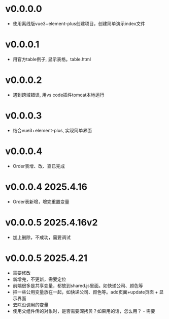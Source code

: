 # v0.0.0.0
- 使用离线版vue3+element-plus创建项目，创建简单演示index文件
# v0.0.0.1
- 用官方table例子, 显示表格。table.html
# v0.0.0.2
- 遇到跨域错误, 用vs code插件tomcat本地运行
# v0.0.0.3
- 结合vue3+element-plus, 实现简单界面
# v0.0.0.4
- Order表增、改、查已完成
# v0.0.0.4 2025.4.16
- Order表新增，增完重置变量
# v0.0.0.5 2025.4.16v2
- 加上删除，不成功，需要调试

# v0.0.0.5 2025.4.21 
- 需要修改
- 新增完，不更新，需要定位
- 前端很多是共享变量，都放到shared.js里面。如快递公司、颜色等
- 把一些公用变量放在一起，如快递公司、颜色等。add页面+update页面 + 显示界面
- 去除没调用的变量
- 使用父组件传的对象时，是否需要深拷贝？如果用的话，怎么用？ - 需要
